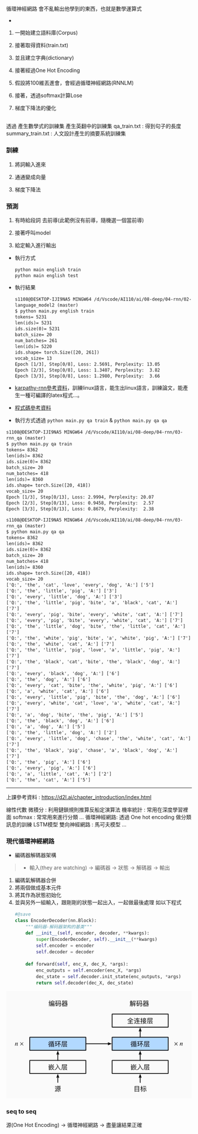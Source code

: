 循環神經網路
會不亂輸出他學到的東西，也就是數學運算式


- 

1. 一開始建立語料庫(Corpus)

2. 接著取得資料(train.txt)

3. 並且建立字典(dictionary)

4. 接著經過One Hot Encoding

5. 假設將100維丟進會，會經過循環神經網路(RNNLM)

6. 接著，透過softmax計算Lose

7. 梯度下降法的優化


## 
透過 產生數學式的訓練集
產生英翻中的訓練集
qa_train.txt : 得到句子的長度
summary_train.txt : 人文設計產生的摘要系統訓練集

### 訓練
1. 將詞輸入進來

2. 通通變成向量

3. 梯度下降法

### 預測

1. 有時給段詞 去前導(此範例沒有前導，隨機選一個當前導)

2. 接著呼叫model

3. 給定輸入進行輸出

- 執行方式
    ```
    python main english train
    python main english test
    ```
- 執行結果
    ```
    s1108@DESKTOP-IJI9NA5 MINGW64 /d/Vscode/AI110/ai/08-deep/04-rnn/02-language_model2 (master)
    $ python main.py english train
    tokens= 5231
    len(ids)= 5231
    ids.size(0)= 5231
    batch_size= 20
    num_batches= 261
    len(ids)= 5220
    ids.shape= torch.Size([20, 261])
    vocab_size= 13
    Epoch [1/3], Step[0/8], Loss: 2.5691, Perplexity: 13.05
    Epoch [2/3], Step[0/8], Loss: 1.3407, Perplexity:  3.82
    Epoch [3/3], Step[0/8], Loss: 1.2980, Perplexity:  3.66
    ```

- [karpathy-rnn參考資料](http://karpathy.github.io/2015/05/21/rnn-effectiveness/)，訓練linux語言，能生出linux語言，訓練論文，能產生一種可編譯的latex程式...。


- [程式碼參考資料](https://gitlab.com/ccc110/ai/-/tree/master/08-deep/04-rnn/03-rnn_qa)

- 執行方式透過 `python main.py qa train` & `python main.py qa qa`  
```
s1108@DESKTOP-IJI9NA5 MINGW64 /d/Vscode/AI110/ai/08-deep/04-rnn/03-rnn_qa (master)
$ python main.py qa train
tokens= 8362
len(ids)= 8362
ids.size(0)= 8362
batch_size= 20
num_batches= 418
len(ids)= 8360
ids.shape= torch.Size([20, 418])
vocab_size= 20
Epoch [1/3], Step[0/13], Loss: 2.9994, Perplexity: 20.07
Epoch [2/3], Step[0/13], Loss: 0.9458, Perplexity:  2.57
Epoch [3/3], Step[0/13], Loss: 0.8679, Perplexity:  2.38
```

```
s1108@DESKTOP-IJI9NA5 MINGW64 /d/Vscode/AI110/ai/08-deep/04-rnn/03-rnn_qa (master)
$ python main.py qa qa
tokens= 8362
len(ids)= 8362
ids.size(0)= 8362
batch_size= 20
num_batches= 418
len(ids)= 8360
ids.shape= torch.Size([20, 418])
vocab_size= 20
['Q:', 'the', 'cat', 'love', 'every', 'dog', 'A:'] ['5']
['Q:', 'the', 'little', 'pig', 'A:'] ['3']
['Q:', 'every', 'little', 'dog', 'A:'] ['3']
['Q:', 'the', 'little', 'pig', 'bite', 'a', 'black', 'cat', 'A:'] ['7']
['Q:', 'every', 'pig', 'bite', 'every', 'white', 'cat', 'A:'] ['7']
['Q:', 'every', 'pig', 'bite', 'every', 'white', 'cat', 'A:'] ['7']
['Q:', 'the', 'little', 'dog', 'bite', 'the', 'little', 'cat', 'A:'] ['7']   
['Q:', 'the', 'white', 'pig', 'bite', 'a', 'white', 'pig', 'A:'] ['7']       
['Q:', 'the', 'white', 'cat', 'A:'] ['7']
['Q:', 'the', 'little', 'pig', 'love', 'a', 'little', 'pig', 'A:'] ['7']     
['Q:', 'the', 'black', 'cat', 'bite', 'the', 'black', 'dog', 'A:'] ['7']     
['Q:', 'every', 'black', 'dog', 'A:'] ['6']
['Q:', 'the', 'dog', 'A:'] ['6']
['Q:', 'every', 'cat', 'bite', 'the', 'white', 'pig', 'A:'] ['6']
['Q:', 'a', 'white', 'cat', 'A:'] ['6']
['Q:', 'every', 'little', 'pig', 'bite', 'the', 'dog', 'A:'] ['6']
['Q:', 'every', 'white', 'cat', 'love', 'a', 'white', 'cat', 'A:'] ['7']     
['Q:', 'a', 'dog', 'bite', 'the', 'pig', 'A:'] ['5']
['Q:', 'the', 'black', 'dog', 'A:'] ['6']
['Q:', 'a', 'dog', 'A:'] ['5']
['Q:', 'the', 'little', 'dog', 'A:'] ['2']
['Q:', 'every', 'little', 'dog', 'chase', 'the', 'white', 'cat', 'A:'] ['7'] 
['Q:', 'the', 'black', 'pig', 'chase', 'a', 'black', 'dog', 'A:'] ['7']      
['Q:', 'the', 'pig', 'A:'] ['6']
['Q:', 'every', 'pig', 'A:'] ['6']
['Q:', 'a', 'little', 'cat', 'A:'] ['2']
['Q:', 'the', 'cat', 'A:'] ['5']
```


---

上課參考資料 : https://d2l.ai/chapter_introduction/index.html

線性代數
微積分 : 利用鏈鎖規則推算反船定演算法
機率統計 : 常用在深度學習裡面
softmax : 常常用來進行分類
...
循環神經網路: 透過 One hot encoding 做分類訊息的訓練
LSTM模型
雙向神經網路 : 馬可夫模型
...

### 現代循環神經網路
- 編碼器解碼器架構
>- 輸入(they are watching) -> 編碼器 -> 狀態 -> 解碼器 -> 輸出

1. 編碼氣解碼器合併
2. 將兩個做成基本元件
3. 將其作為狀態初始化
4. 並與另外一組輸入，跟剛剛的狀態一起出入，一起做最後處理
如以下程式
    ```py
    #@save
    class EncoderDecoder(nn.Block):
        """编码器-解码器架构的基类"""
        def __init__(self, encoder, decoder, **kwargs):
            super(EncoderDecoder, self).__init__(**kwargs)
            self.encoder = encoder
            self.decoder = decoder

        def forward(self, enc_X, dec_X, *args):
            enc_outputs = self.encoder(enc_X, *args)
            dec_state = self.decoder.init_state(enc_outputs, *args)
            return self.decoder(dec_X, dec_state)
    ```

![](pictures/1.jpg)
### seq to seq
源(One Hot Encoding) -> 循環神經網路 -> 盡量讓結果正確

